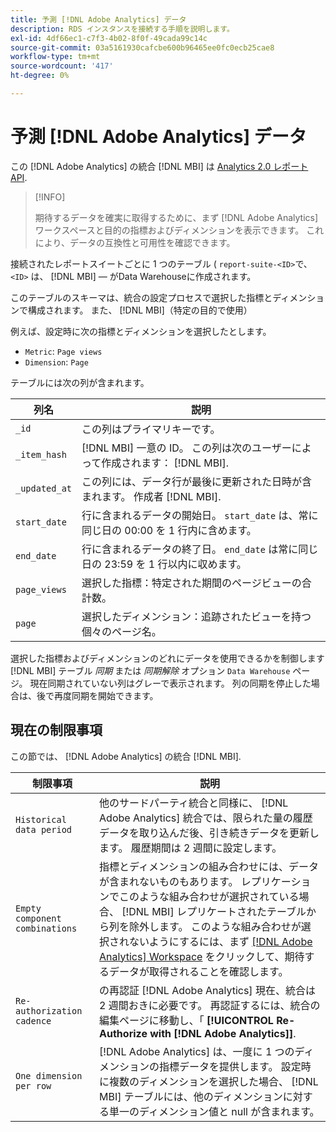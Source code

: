 ```yaml
---
title: 予測 [!DNL Adobe Analytics] データ
description: RDS インスタンスを接続する手順を説明します。
exl-id: 4df66ec1-c7f3-4b02-8f0f-49cada99c14c
source-git-commit: 03a5161930cafcbe600b96465ee0fc0ecb25cae8
workflow-type: tm+mt
source-wordcount: '417'
ht-degree: 0%

---
```


# 予測 [!DNL Adobe Analytics] データ

この [!DNL Adobe Analytics] の統合 [!DNL MBI] は [Analytics 2.0 レポート API](https://developer.adobe.com/analytics-apis/docs/2.0/#!AdobeDocs/analytics-2.0-apis/master/README.md).

>[!INFO]
>
>期待するデータを確実に取得するために、まず [!DNL Adobe Analytics] ワークスペースと目的の指標およびディメンションを表示できます。 これにより、データの互換性と可用性を確認できます。

接続されたレポートスイートごとに 1 つのテーブル ( `report-suite-<ID>`で、 `<ID>` は、 [!DNL MBI]  — がData Warehouseに作成されます。

このテーブルのスキーマは、統合の設定プロセスで選択した指標とディメンションで構成されます。 また、 [!DNL MBI]（特定の目的で使用）

例えば、設定時に次の指標とディメンションを選択したとします。
- `Metric`: `Page views`
- `Dimension`: `Page`

テーブルには次の列が含まれます。

| 列名 | 説明 |
| --- | --- |
| `_id` | この列はプライマリキーです。 |
| `_item_hash` | [!DNL MBI] 一意の ID。 この列は次のユーザーによって作成されます： [!DNL MBI]. |
| `_updated_at` | この列には、データ行が最後に更新された日時が含まれます。 作成者 [!DNL MBI]. |
| `start_date` | 行に含まれるデータの開始日。 `start_date` は、常に同じ日の 00:00 を 1 行内に含めます。 |
| `end_date` | 行に含まれるデータの終了日。 `end_date` は常に同じ日の 23:59 を 1 行以内に収めます。 |
| `page_views` | 選択した指標：特定された期間のページビューの合計数。 |
| `page` | 選択したディメンション：追跡されたビューを持つ個々のページ名。 |

選択した指標およびディメンションのどれにデータを使用できるかを制御します [!DNL MBI] テーブル *同期* または *同期解除* オプション `Data Warehouse` ページ。 現在同期されていない列はグレーで表示されます。 列の同期を停止した場合は、後で再度同期を開始できます。

## 現在の制限事項

この節では、 [!DNL Adobe Analytics] の統合 [!DNL MBI].

| 制限事項 | 説明 |
| --- | --- |
| `Historical data period` | 他のサードパーティ統合と同様に、 [!DNL Adobe Analytics] 統合では、限られた量の履歴データを取り込んだ後、引き続きデータを更新します。 履歴期間は 2 週間に設定します。 |
| `Empty component combinations` | 指標とディメンションの組み合わせには、データが含まれないものもあります。 レプリケーションでこのような組み合わせが選択されている場合、 [!DNL MBI] レプリケートされたテーブルから列を除外します。 このような組み合わせが選択されないようにするには、まず [[!DNL Adobe Analytics] Workspace](https://experienceleague.adobe.com/docs/analytics/analyze/analysis-workspace/home.html?lang=en) をクリックして、期待するデータが取得されることを確認します。 |
| `Re-authorization cadence` | の再認証 [!DNL Adobe Analytics] 現在、統合は 2 週間おきに必要です。 再認証するには、統合の編集ページに移動し、「 **[!UICONTROL Re-Authorize with [!DNL Adobe Analytics]]**. |
| `One dimension per row` | [!DNL Adobe Analytics] は、一度に 1 つのディメンションの指標データを提供します。 設定時に複数のディメンションを選択した場合、 [!DNL MBI] テーブルには、他のディメンションに対する単一のディメンション値と null が含まれます。 |
